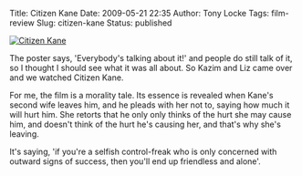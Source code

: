 Title: Citizen Kane
Date: 2009-05-21 22:35
Author: Tony Locke
Tags: film-review
Slug: citizen-kane
Status: published

[![Citizen Kane](http://upload.wikimedia.org/wikipedia/en/thumb/c/ce/Citizenkane.jpg/215px-Citizenkane.jpg)](http://en.wikipedia.org/wiki/Citizen_Kane)  

The poster says, 'Everybody's talking about it!' and people do still talk of it, so I thought I should see what it was all about. So Kazim and Liz came over and we watched Citizen Kane.  
  
For me, the film is a morality tale. Its essence is revealed when Kane's second wife leaves him, and he pleads with her not to, saying how much it will hurt him. She retorts that he only only thinks of the hurt she may cause him, and doesn't think of the hurt he's causing her, and that's why she's leaving.  
  
It's saying, 'if you're a selfish control-freak who is only concerned with outward signs of success, then you'll end up friendless and alone'.
